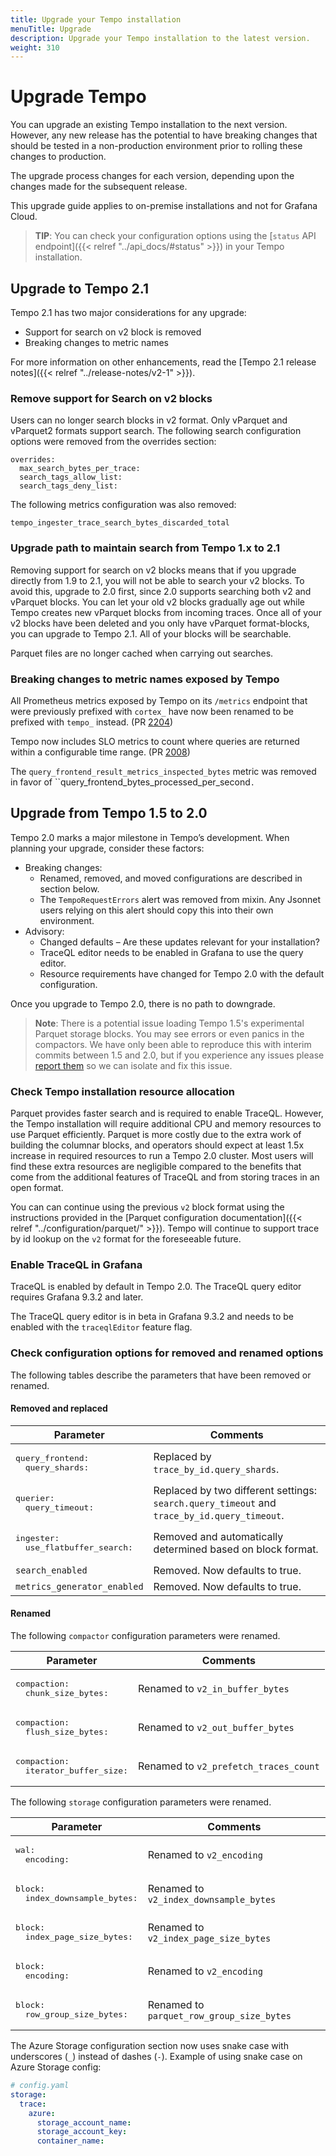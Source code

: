 ```yaml
---
title: Upgrade your Tempo installation
menuTitle: Upgrade
description: Upgrade your Tempo installation to the latest version.
weight: 310
---
```


# Upgrade Tempo

You can upgrade an existing Tempo installation to the next version. However, any new release has the potential to have breaking changes that should be tested in a non-production environment prior to rolling these changes to production.

The upgrade process changes for each version, depending upon the changes made for the subsequent release.

This upgrade guide applies to on-premise installations and not for Grafana Cloud.

>**TIP**: You can check your configuration options using the [`status` API endpoint]({{< relref "../api_docs/#status" >}}) in your Tempo installation.

## Upgrade to Tempo 2.1

Tempo 2.1 has two major considerations for any upgrade:

* Support for search on v2 block is removed
* Breaking changes to metric names

For more information on other enhancements, read the [Tempo 2.1 release notes]({{< relref "../release-notes/v2-1" >}}).

### Remove support for Search on v2 blocks

Users can no longer search blocks in v2 format. Only vParquet and vParquet2 formats support search. The following search configuration options were removed from the overrides section:

```
overrides:
  max_search_bytes_per_trace:
  search_tags_allow_list:
  search_tags_deny_list:
```

The following metrics configuration was also removed:

```
tempo_ingester_trace_search_bytes_discarded_total
```

### Upgrade path to maintain search from Tempo 1.x to 2.1

Removing support for search on v2 blocks means that if you upgrade directly from 1.9 to 2.1, you will not be able to search your v2 blocks. To avoid this, upgrade to 2.0 first, since 2.0 supports searching both v2 and vParquet blocks. You can let your old v2 blocks gradually age out while Tempo creates new vParquet blocks from incoming traces. Once all of your v2 blocks have been deleted and you only have vParquet format-blocks, you can upgrade to Tempo 2.1. All of your blocks will be searchable.

Parquet files are no longer cached when carrying out searches.

### Breaking changes to metric names exposed by Tempo

All Prometheus metrics exposed by Tempo on its `/metrics` endpoint that were previously prefixed  with `cortex_` have now been renamed to be prefixed with `tempo_` instead. (PR [2204](https://github.com/grafana/tempo/pull/2204))

Tempo now includes SLO metrics to count where queries are returned within a configurable time range. (PR [2008](https://github.com/grafana/tempo/pull/2008))

The ``query_frontend_result_metrics_inspected_bytes`` metric was removed in favor of ``query_frontend_bytes_processed_per_second`.`


## Upgrade from Tempo 1.5 to 2.0

Tempo 2.0 marks a major milestone in Tempo’s development. When planning your upgrade, consider these factors:

- Breaking changes:
  - Renamed, removed, and moved configurations are described in section below.
  - The `TempoRequestErrors` alert was removed from mixin. Any Jsonnet users relying on this alert should copy this into their own environment.
- Advisory:
  - Changed defaults – Are these updates relevant for your installation?
  - TraceQL editor needs to be enabled in Grafana to use the query editor.
  - Resource requirements have changed for Tempo 2.0 with the default configuration.

Once you upgrade to Tempo 2.0, there is no path to downgrade.

>**Note**: There is a potential issue loading Tempo 1.5's experimental Parquet storage blocks. You may see errors or even panics in the compactors. We have only been able to reproduce this with interim commits between 1.5 and 2.0, but if you experience any issues please [report them](https://github.com/grafana/tempo/issues/new?assignees=&labels=&template=bug_report.md&title=) so we can isolate and fix this issue.

### Check Tempo installation resource allocation

Parquet provides faster search and is required to enable TraceQL. However, the Tempo installation will require additional CPU and memory resources to use Parquet efficiently. Parquet is more costly due to the extra work of building the columnar blocks, and operators should expect at least 1.5x increase in required resources to run a Tempo 2.0 cluster. Most users will find these extra resources are negligible compared to the benefits that come from the additional features of TraceQL and from storing traces in an open format.

You can can continue using the previous `v2` block format using the instructions provided in the [Parquet configuration documentation]({{< relref "../configuration/parquet/" >}}). Tempo will continue to support trace by id lookup on the `v2` format for the foreseeable future.

### Enable TraceQL in Grafana

TraceQL is enabled by default in Tempo 2.0. The TraceQL query editor requires Grafana 9.3.2 and later.

The TraceQL query editor is in beta in Grafana 9.3.2 and needs to be enabled with the `traceqlEditor` feature flag.

### Check configuration options for removed and renamed options

The following tables describe the parameters that have been removed or renamed.

#### Removed and replaced

| Parameter | Comments |
| --- | --- |
| <pre>query_frontend:<br>&nbsp;&nbsp;query_shards:</pre> | Replaced by `trace_by_id.query_shards`. |
| <pre>querier:<br>&nbsp;&nbsp;query_timeout:</pre> | Replaced by two different settings: `search.query_timeout` and `trace_by_id.query_timeout`. |
| <pre>ingester:<br>&nbsp;&nbsp;use_flatbuffer_search:</pre> | Removed and automatically determined based on block format. |
| `search_enabled` | Removed. Now defaults to true. |
| `metrics_generator_enabled` | Removed. Now defaults to true. |

#### Renamed

The following `compactor` configuration parameters were renamed.

| Parameter | Comments |
| --- | --- |
| <pre>compaction:<br>&nbsp;&nbsp;chunk_size_bytes:</pre> | Renamed to `v2_in_buffer_bytes` |
| <pre>compaction:<br>&nbsp;&nbsp;flush_size_bytes:</pre> | Renamed to `v2_out_buffer_bytes` |
| <pre>compaction:<br>&nbsp;&nbsp;iterator_buffer_size:</pre> | Renamed to `v2_prefetch_traces_count` |

The following `storage` configuration parameters were renamed.

| Parameter | Comments |
| --- | --- |
| <pre>wal:<br>&nbsp;&nbsp;encoding:</pre> | Renamed to `v2_encoding` |
| <pre>block:<br>&nbsp;&nbsp;index_downsample_bytes:</pre> | Renamed to `v2_index_downsample_bytes` |
| <pre>block:<br>&nbsp;&nbsp;index_page_size_bytes:</pre> | Renamed to `v2_index_page_size_bytes` |
| <pre>block:<br>&nbsp;&nbsp;encoding:</pre> | Renamed to `v2_encoding` |
| <pre>block:<br>&nbsp;&nbsp;row_group_size_bytes:</pre> | Renamed to `parquet_row_group_size_bytes` |

The Azure Storage configuration section now uses snake case with underscores (`_`) instead of dashes (`-`). Example of using snake case on Azure Storage config:

```yaml
# config.yaml
storage:
  trace:
    azure:
      storage_account_name:
      storage_account_key:
      container_name:
```